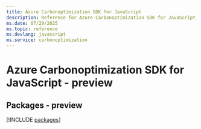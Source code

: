 ```yaml
---
title: Azure Carbonoptimization SDK for JavaScript
description: Reference for Azure Carbonoptimization SDK for JavaScript
ms.date: 07/29/2025
ms.topic: reference
ms.devlang: javascript
ms.service: carbonoptimization
---
```

# Azure Carbonoptimization SDK for JavaScript - preview
## Packages - preview
[!INCLUDE [packages](carbonoptimization-index.md)]